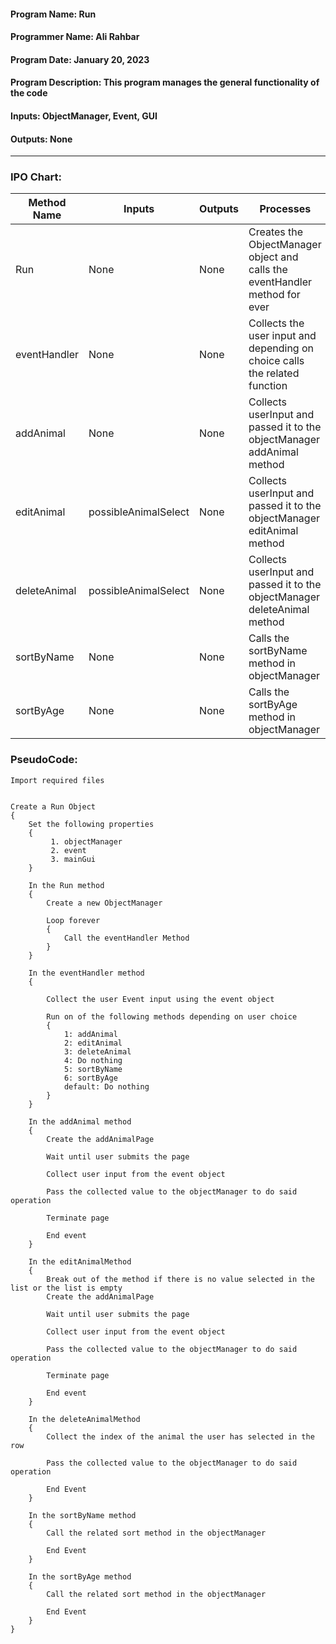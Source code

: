 #### Program Name: Run
#### Programmer Name: Ali Rahbar
#### Program Date: January 20, 2023
#### Program Description: This program manages the general functionality of the code
#### Inputs: ObjectManager, Event, GUI
#### Outputs: None

---

### IPO Chart:


| **Method Name**  | **Inputs**           | **Outputs**          | **Processes**                                                               |
|------------------|----------------------|----------------------|-----------------------------------------------------------------------------|
| Run              | None                 | None                 | Creates the ObjectManager object and calls the eventHandler method for ever |
| eventHandler     | None                 | None                 | Collects the user input and depending on choice calls the related function  |
| addAnimal        | None                 | None                 | Collects userInput and passed it to the objectManager addAnimal method      |
| editAnimal       | possibleAnimalSelect | None                 | Collects userInput and passed it to the objectManager editAnimal method     |
| deleteAnimal     | possibleAnimalSelect | None                 | Collects userInput and passed it to the objectManager deleteAnimal method   |
| sortByName       | None                 | None                 | Calls the sortByName method in objectManager                                |
| sortByAge        | None                 | None                 | Calls the sortByAge method in objectManager                                 |

### PseudoCode:

```text
Import required files


Create a Run Object
{
    Set the following properties
    {
         1. objectManager
         2. event
         3. mainGui
    }
    
    In the Run method
    {
        Create a new ObjectManager
        
        Loop forever
        {
            Call the eventHandler Method
        }
    }
    
    In the eventHandler method
    {
        
        Collect the user Event input using the event object
        
        Run on of the following methods depending on user choice
        {
            1: addAnimal
            2: editAnimal
            3: deleteAnimal
            4: Do nothing
            5: sortByName
            6: sortByAge
            default: Do nothing
        }
    }
    
    In the addAnimal method
    {
        Create the addAnimalPage
        
        Wait until user submits the page
        
        Collect user input from the event object
        
        Pass the collected value to the objectManager to do said operation
        
        Terminate page
        
        End event
    }
    
    In the editAnimalMethod
    {
        Break out of the method if there is no value selected in the list or the list is empty
        Create the addAnimalPage
        
        Wait until user submits the page
        
        Collect user input from the event object
        
        Pass the collected value to the objectManager to do said operation
        
        Terminate page
        
        End event
    }
    
    In the deleteAnimalMethod
    {
        Collect the index of the animal the user has selected in the row
        
        Pass the collected value to the objectManager to do said operation
        
        End Event
    }
    
    In the sortByName method
    {
        Call the related sort method in the objectManager
        
        End Event
    }
    
    In the sortByAge method
    {
        Call the related sort method in the objectManager
        
        End Event
    }
}
```
